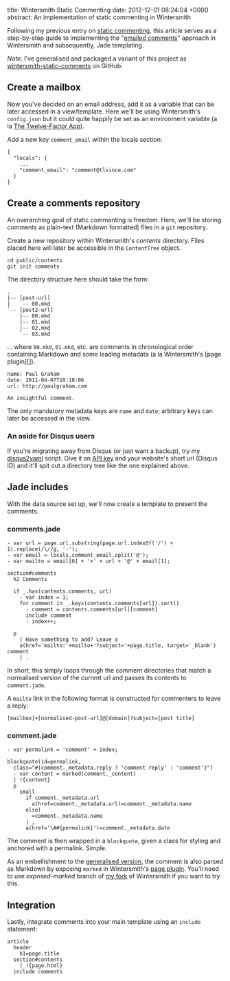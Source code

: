 title: Wintersmith Static Commenting
date: 2012-12-01 08:24:04 +0000
abstract: An implementation of static commenting in Wintersmith

Following my previous entry on [static commenting][], this article serves as a
step-by-step guide to implementing the "[emailed comments][]" approach in
Wintersmith and subsequently, Jade templating.

*Note*: I've generalised and packaged a variant of this project as
[wintersmith-static-comments][] on GitHub.

## Create a mailbox

Now you've decided on an email address, add it as a variable that can be later
accessed in a view/template. Here we'll be using Wintersmith's `config.json`
but it could quite happily be set as an environment variable (a la [The
Twelve-Factor App][twelve-factor]).

Add a new key `comment_email` within the locals section:

    {
      "locals": {
        ...
        "comment_email": "comment@tlvince.com"
      }
    }

## Create a comments repository

An overarching goal of static commenting is freedom. Here, we'll be storing
comments as plain-text (Markdown formatted) files in a `git` repository.

Create a new repository within Wintersmith's *contents* directory. Files placed
here will later be accessible in the `ContentTree` object.

    cd public/contents
    git init comments

The directory structure here should take the form:

    .
    |-- [post-url]
    |   `-- 00.mkd
    `-- [post2-url]
        |-- 00.mkd
        |-- 01.mkd
        |-- 02.mkd
        `-- 03.mkd

... where `00.mkd`, `01.mkd`, etc. are comments in chronological order
containing Markdown and some leading metadata (a la Wintersmith's [page
plugin][]).

    name: Paul Graham
    date: 2011-04-07T19:18:06
    url: http://paulgraham.com

    An insightful comment.

The only mandatory metadata keys are `name` and `date`; arbitrary keys can
later be accessed in the view.

### An aside for Disqus users

If you're migrating away from Disqus (or just want a backup), try my
[disqus2yaml][] script. Give it an [API key][disqus-api] and your website's
short url (Disqus ID) and it'll spit out a directory tree like the one
explained above.

## Jade includes

With the data source set up, we'll now create a template to present the
comments.

### comments.jade

```
- var url = page.url.substring(page.url.indexOf('/') + 1).replace(/\//g, '-');
- var email = locals.comment_email.split('@');
- var mailto = email[0] + '+' + url + '@' + email[1];

section#comments
  h2 Comments

  if _.has(contents.comments, url)
    - var index = 1;
    for comment in _.keys(contents.comments[url]).sort()
      - comment = contents.comments[url][comment]
      include comment
      - index++;

  p
    | Have something to add? Leave a 
    a(href='mailto:'+mailto+'?subject='+page.title, target='_blank') comment
    | .
```

In short, this simply loops through the comment directories that match a
normalised version of the current url and passes its contents to
`comment.jade`.

A `mailto` link in the following format is constructed for commenters to leave
a reply:

    [mailbox]+[normalised-post-url]@[domain]?subject=[post title]

### comment.jade

```
- var permalink = 'comment' + index;

blockquote(id=permalink,
  class="#{comment._metadata.reply ? 'comment reply' : 'comment'}")
  - var content = marked(comment._content)
  | !{content}
  p
    small
      if comment._metadata.url
        a(href=comment._metadata.url)=comment._metadata.name
      else)
        =comment._metadata.name
      | , 
      a(href='\##{permalink}')=comment._metadata.date
```

The comment is then wrapped in a `blockquote`, given a class for styling and
anchored with a permalink. Simple.

As an embellishment to the [generalised version][wintersmith-static-comments],
the comment is also parsed as Markdown by exposing `marked` in Wintersmith's
[page plugin][expose-marked]. You'll need to use *exposed-marked* branch of [my
fork][wintersmith-fork] of Wintersmith if you want to try this.

## Integration

Lastly, integrate comments into your main template using an `include`
statement:

```
article
  header
    h1=page.title
  section#contents
    | !{page.html}
  include comments
```

  [static commenting]: /static-commenting
  [emailed comments]: /static-commenting#emailed-comments
  [twelve-factor]: http://www.12factor.net/
  [page-plugin]: https://github.com/jnordberg/wintersmith/#the-page-plugin
  [disqus2yaml]: https://github.com/tlvince/scripts-python/blob/master/disqus2yaml.py
  [disqus-api]: http://help.disqus.com/customer/portal/articles/472122-where-do-i-find-my-api-keys-
  [underscore]: http://underscorejs.org/#objects
  [wintersmith-static-comments]: https://github.com/tlvince/wintersmith-static-comments
  [expose-marked]: https://github.com/tlvince/wintersmith/commit/8c8e0faed8b76629825ab270cb79034e48f165c6
  [wintersmith-fork]: https://github.com/tlvince/wintersmith/branches

